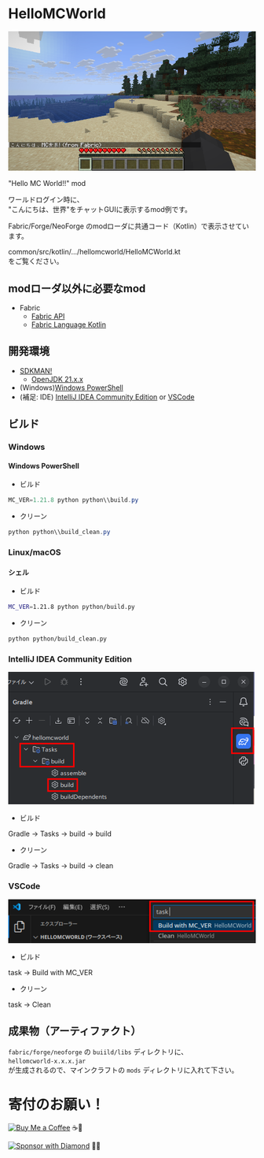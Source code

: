# HelloMCWorld

![HelloMCWorld on Fabric](images/hellomcworld_fabric.png "HelloMCWorld on Fabric")

"Hello MC World!!" mod

ワールドログイン時に、  
"こんにちは、世界"をチャットGUIに表示するmod例です。

Fabric/Forge/NeoForge のmodローダに共通コード（Kotlin）で表示させています。

common/src/kotlin/.../hellomcworld/HelloMCWorld.kt  
をご覧ください。

## modローダ以外に必要なmod

- Fabric
  - [Fabric API](https://modrinth.com/mod/fabric-api)
  - [Fabric Language Kotlin](https://modrinth.com/mod/fabric-language-kotlin)

## 開発環境

- [SDKMAN!](https://sdkman.io/install)
  - [OpenJDK 21.x.x](https://sdkman.io/jdks/open)
- (Windows)[Windows PowerShell](https://learn.microsoft.com/ja-jp/powershell/scripting/install/installing-powershell-on-windows)
- (補足: IDE) [IntelliJ IDEA Community Edition](https://www.jetbrains.com/ja-jp/idea/download/) or [VSCode](https://code.visualstudio.com/)

## ビルド

### Windows

#### Windows PowerShell

- ビルド

``` powershell
MC_VER=1.21.8 python python\\build.py
```

- クリーン

``` powershell
python python\\build_clean.py
```

### Linux/macOS

#### シェル

- ビルド

``` bash
MC_VER=1.21.8 python python/build.py
```

- クリーン

``` bash
python python/build_clean.py
```

### IntelliJ IDEA Community Edition

![Build on IntelliJ IDEA](images/hellomcworld_build_intellij.png "Build on IntelliJ IDEA")

- ビルド

Gradle -> Tasks -> build -> build

- クリーン

Gradle -> Tasks -> build -> clean

### VSCode

![Build on VSCode](images/hellomcworld_build_vscode.png "[Build on VSCode")

- ビルド

task -> Build with MC_VER

- クリーン

task -> Clean

## 成果物（アーティファクト）

`fabric/forge/neoforge` の `buiild/libs` ディレクトリに、  
`hellomcworld-x.x.x.jar`  
が生成されるので、マインクラフトの `mods` ディレクトリに入れて下さい。

# 寄付のお願い！

[![Buy Me a Coffee](https://img.shields.io/badge/エメラルドなコーヒーを一杯おごって！-3C9A3C?style=for-the-badge&logo=minecraft)](https://coff.ee/azo234) ☕💚

[![Sponsor with Diamond](https://img.shields.io/badge/ダイヤモンドなスポンサーになって！-00ccff?style=for-the-badge&logo=minecraft)](https://github.com/sponsors/azo234) 💎✨
